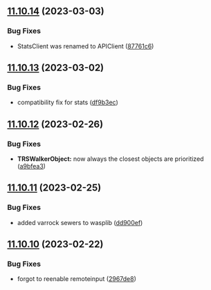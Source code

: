 ## [11.10.14](https://github.com/Torwent/WaspLib/compare/v11.10.13...v11.10.14) (2023-03-03)


### Bug Fixes

* StatsClient was renamed to APIClient ([87761c6](https://github.com/Torwent/WaspLib/commit/87761c6cdff009843d496cc7f215e30b89996016))



## [11.10.13](https://github.com/Torwent/WaspLib/compare/v11.10.12...v11.10.13) (2023-03-02)


### Bug Fixes

* compatibility fix for stats ([df9b3ec](https://github.com/Torwent/WaspLib/commit/df9b3ecd0447c23663557956e61e123f3c019c14))



## [11.10.12](https://github.com/Torwent/WaspLib/compare/v11.10.11...v11.10.12) (2023-02-26)


### Bug Fixes

* **TRSWalkerObject:** now always the closest objects are prioritized ([a9bfea3](https://github.com/Torwent/WaspLib/commit/a9bfea3a556d66654a30c83b09f5464c1f86356e))



## [11.10.11](https://github.com/Torwent/WaspLib/compare/v11.10.10...v11.10.11) (2023-02-25)


### Bug Fixes

* added varrock sewers to wasplib ([dd900ef](https://github.com/Torwent/WaspLib/commit/dd900ef57fa2bf83944ed8451adaba5ab0cf7b28))



## [11.10.10](https://github.com/Torwent/WaspLib/compare/v11.10.9...v11.10.10) (2023-02-22)


### Bug Fixes

* forgot to reenable remoteinput ([2967de8](https://github.com/Torwent/WaspLib/commit/2967de80c81a1b1ee02747ae84b454d8f148862a))



